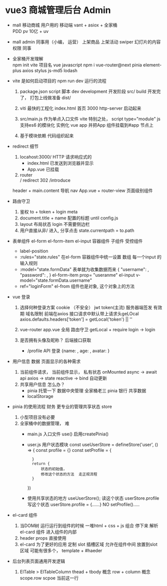 # vue3 商城管理后台  Admin

- mall 移动商城
    用户用的  移动端
    vant + asiox + 全家桶   
    PDD  pv  10亿 + uv 

- mall admin
    同事用（小编， 运营）
    上架商品
    上架活动
    swiper 幻灯片的内容 
    权限
    同事

- 全家桶开发理解  
    npm init vite
    项目名
    vue
    javascript
    npm i vue-router@next pinia element-plus axios stylus js-md5 lodash

- vite 是如何启动项目的 npm run dev  运行的流程
    1. package.json script 脚本
        dev development  开发阶段  src/
        build 开发完了，  打包上线做准备  dist/

    2. viti 最快的工程化
        index.html 首页 3000 http-server 启动起来
        
    3. src/main.js 作为单点入口文件
        vite 特别之处， script type="module" js 支持es6 的模块化
        实例化 vue  app
        并把App 组件挂载到#app 节点上

    4. 基于模块依赖  代码组织起来

- redirect 细节
    1. locahost:3000/
        HTTP 请求响应式的
        - index.html 已发送到浏览器并显示
        - App.vue 已挂载
    2. router   
        /  redirect 
        302   /introduce 

    header  + main.content
    导航 nav App.vue   + router-view  页面级别组件 

- 路由守卫
    1. 鉴权
        to + token + login meta
    2. document.title + name 配置的标题 until config.js
    3. layout  布局状态  login  不需要侧边栏
    4. 用户直接从非/ 进入, 分享点击
        state.currentpath = to.path

- 表单组件
    el-form
    el-form-item
    el-input
    容器组件
    子组件  受控组件
    - label-position
    - :rules="state.rules"  在el-form 容器组件中统一设置
        数组 每一个input 的输入规则
    - :model="state.formData" 表单就为收集数据而来
        {
            "username": ,
            "password": ,
        }
        el-form-item prop= "useranme"
        el-input v-model="state.formData.username"
    - ref="loginForm"
        el-from 组件也是对象, 这个对象上的方法

- vue 登录
    1. 选择何种登录方案
        cookie （不安全） jwt  token(主流)
        服务器端签发  有效期  域名限制
        前端在axios 接口请求中默认带上请求头geLOcal
        axios.defaults.headers['token'] = getLocal('token') || ''

    2. vue-router  app.vue  全局
        路由守卫 getLocal  +  require login  -> login

    3. 是否拥有头像及昵称？  后端接口获取
        -  /profile  API  登录 {name: , age: , avatar: }

- 用户信息 数据 页面显示的各种需求
    1. 当前组件请求， 当前组件显示， 私有状态
        onMounted async -> await api axios -> state reactive -> bind
        自动更新
    2. 共享用户信息 怎么办？
        - pinia  托管一下  数据中央管理
            全家桶老三 pinia  银行  共享数据 
        - localStorage 

- pinia 的使用流程   财务  更专业的管理共享状态  store
    1. 小型项目没有必要
    2. 全家桶中的数据管理， 难
        - main.js 入口文件 use() 启用createPinia()
        - user.js 用户状态模块
            const useUserStore = defineStore('user', () => {
                const profile = {}
                const setProfile = {

                }
                return {
                    状态的初始值，
                    修改这个状态的方法  走正规流程
                }
            })
        - 使用共享状态的地方
            useUserStore();
            读这个状态  userStore.profile
            写这个状态  userStore.profile = {......} NO
                setProfile().....


- el-card 组件
    1. 当DOM树 运行运行到组件的时候
        一堆html + css + js 组合
        停下来 解析el-card 组件
        进入组件的内部
    2. header props 直接使用
    3. el-card 为了更好的应用
        定制
        slot 插槽区域
        允许在组件中间 放置到slot 区域
        可能有很多个， template + #haeder

- 后台列表页面通用开发逻辑
    1. ElTable >  ElTableColumn
        thead + tbody 概念
        row + column 概念
        scope.row  scpoe  当前这一行

        

